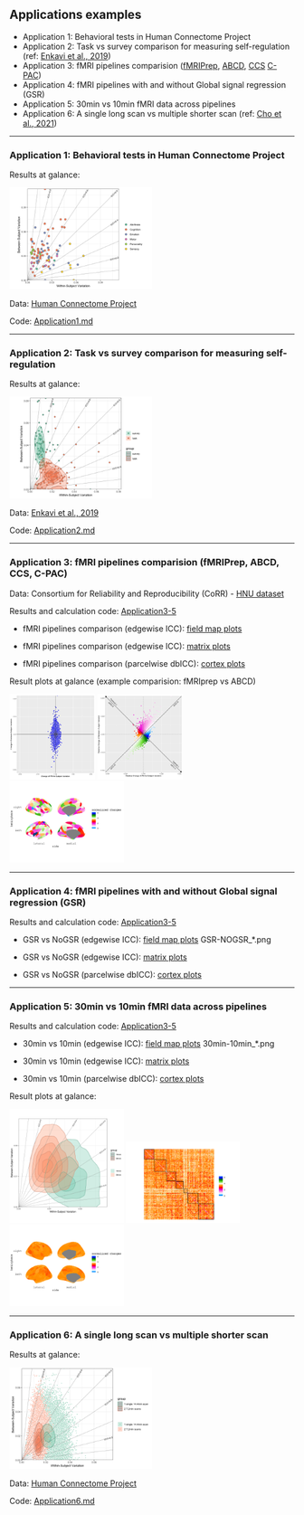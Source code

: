 ## Applications examples 

- Application 1: Behavioral tests in Human Connectome Project 
- Application 2: Task vs survey comparison for measuring self-regulation (ref: [Enkavi et al.,
2019](https://www.pnas.org/doi/pdf/10.1073/pnas.1818430116))
- Application 3: fMRI pipelines comparision ([fMRIPrep](https://fmriprep.org/en/stable/),
[ABCD](https://www.biorxiv.org/content/10.1101/2021.07.09.451638v1),
[CCS](https://www.sciencedirect.com/science/article/abs/pii/S2095927316305394)
[C-PAC](https://fcp-indi.github.io/docs/latest/user/index))
- Application 4: fMRI pipelines with and without Global signal regression (GSR) 
- Application 5: 30min vs 10min fMRI data across pipelines
- Application 6: A single long scan vs multiple shorter scan (ref: [Cho et al., 2021](https://www.sciencedirect.com/science/article/pii/S105381192031034X))

----

### Application 1: Behavioral tests in Human Connectome Project

Results at galance:

<img src='Application1_files/figure-gfm/unnamed-chunk-4-1.png' width='50%'>

Data: [Human Connectome Project](https://db.humanconnectome.org)

Code: [Application1.md](Application1.md)

----
### Application 2: Task vs survey comparison for measuring self-regulation 

Results at galance:

<img src='Application2_files/figure-gfm/unnamed-chunk-2-1.png' width='50%'>
    
Data: [Enkavi et al., 2019](https://github.com/IanEisenberg/Self_Regulation_Ontology)

Code: [Application2.md](Application2.md)

----

### Application 3: fMRI pipelines comparision (fMRIPrep, ABCD, CCS, C-PAC)

Data: Consortium for Reliability and Reproducibility (CoRR) - [HNU dataset](http://fcon_1000.projects.nitrc.org/indi/CoRR/html/hnu_1.html)

Results and calculation code: [Application3-5](Application3-5)


- fMRI pipelines comparison (edgewise ICC): [field map plots](Application3.md)

- fMRI pipelines comparison (edgewise ICC): [matrix plots](Application3_plot_edgewise.md)

- fMRI pipelines comparison (parcelwise dbICC): [cortex plots](Application3_plot_parcelwise.md)


Result plots at galance (example comparision: fMRIprep vs ABCD)

<img src='Application3-5/results_cpac_HNU/ROI_Schaefer200/rex_icc_comp/PipelineComp30min_cpac_fmriprep_all_gsr-cpac_abcd_all_gsr_ReX_CompareICC_ChangeOfVariation_Raw.png' width='30%'>

<img src='Application3-5/results_cpac_HNU/ROI_Schaefer200/rex_icc_comp/PipelineComp30min_cpac_fmriprep_all_gsr-cpac_abcd_all_gsr_ReX_CompareICC_ChangeOfVariation_Normalized_GradientFlow.png' width='30%'>

<img src='Application3-5/results_cpac_HNU/ROI_Schaefer200/rex_dbICC_per_parcel_plot/PipelineCompare30min__cpac_fmriprep_all_gsr__CompTo__cpac_abcd_all_gsr_parcelwise.png' width='40%'>


----
### Application 4: fMRI pipelines with and without Global signal regression (GSR) 

Results and calculation code: [Application3-5](Application3-5)

- GSR vs NoGSR (edgewise ICC): [field map plots](Application3-5/results_cpac_HNUROI_Schaefer200/rex_icc_comp) GSR-NOGSR_*.png

- GSR vs NoGSR (edgewise ICC): [matrix plots](Application4_plot_edgewise.md)

- GSR vs NoGSR (parcelwise dbICC): [cortex plots](Application4_plot_parcelwise.md)

----

### Application 5: 30min vs 10min fMRI data across pipelines

Results and calculation code: [Application3-5](Application3-5)

- 30min vs 10min (edgewise ICC): [field map plots](Application3-5/results_cpac_HNU/ROI_Schaefer200/rex_icc_comp) 30min-10min_*.png

- 30min vs 10min (edgewise ICC): [matrix plots](Application5_plot_edgewise.md)

- 30min vs 10min (parcelwise dbICC): [cortex plots](Application5_plot_parcelwise.md)

Result plots at galance:

<img src='Application3-5/results_cpac_HNU/ROI_Schaefer200/rex_icc_plotN/cpac_fmriprep_all_gsr_10min_30min.png' width='40%'>

<img src='Application3-5/results_cpac_HNU/ROI_Schaefer200/rex_icc_comp_matrix/30min-10min__cpac_fmriprep_all_gsr__edgewise_matrix.png' width='40%'>

<img src='Application3-5/results_cpac_HNU/ROI_Schaefer200/rex_dbICC_per_parcel_plot/30min_10min_cpac_fmriprep_all_gsr_parcelwise.png' width='40%'>


----
### Application 6: A single long scan vs multiple shorter scan 

Results at galance:

<img src='Application6_files/figure-gfm/unnamed-chunk-2-1.png' width='50%'>

Data: [Human Connectome Project](https://db.humanconnectome.org)

Code: [Application6.md](Application6.md)








